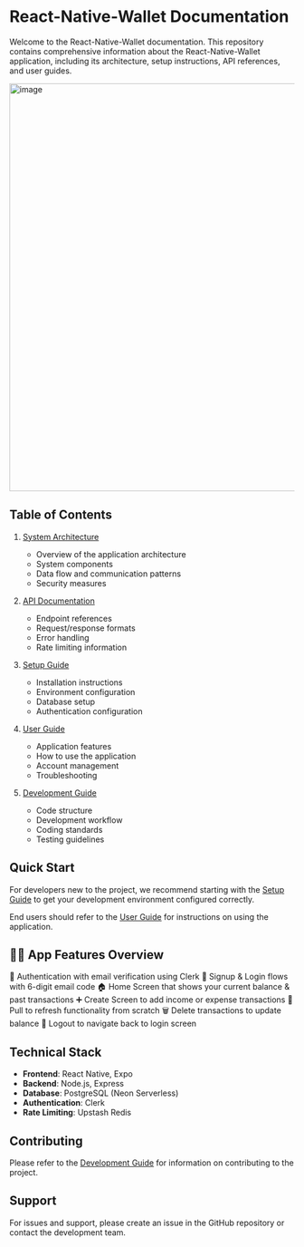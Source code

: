 # React-Native-Wallet Documentation

Welcome to the React-Native-Wallet documentation. This repository contains comprehensive information about the React-Native-Wallet application, including its architecture, setup instructions, API references, and user guides.

<img width="1280" height="720" alt="image" src="https://github.com/user-attachments/assets/3fa2eaf5-fd3e-45cd-a9ca-fb7ed7a5683f" />


## Table of Contents

1. [System Architecture](./system-architecture.md)

   - Overview of the application architecture
   - System components
   - Data flow and communication patterns
   - Security measures

2. [API Documentation](./api-documentation.md)

   - Endpoint references
   - Request/response formats
   - Error handling
   - Rate limiting information

3. [Setup Guide](./setup-guide.md)

   - Installation instructions
   - Environment configuration
   - Database setup
   - Authentication configuration

4. [User Guide](./user-guide.md)

   - Application features
   - How to use the application
   - Account management
   - Troubleshooting

5. [Development Guide](./development-guide.md)
   - Code structure
   - Development workflow
   - Coding standards
   - Testing guidelines

## Quick Start

For developers new to the project, we recommend starting with the [Setup Guide](./setup-guide.md) to get your development environment configured correctly.

End users should refer to the [User Guide](./user-guide.md) for instructions on using the application.

## 🧑‍🍳 App Features Overview

🔐 Authentication with email verification using Clerk
📝 Signup & Login flows with 6-digit email code
🏠 Home Screen that shows your current balance & past transactions
➕ Create Screen to add income or expense transactions
🔄 Pull to refresh functionality from scratch
🗑️ Delete transactions to update balance
🚪 Logout to navigate back to login screen

## Technical Stack

- **Frontend**: React Native, Expo
- **Backend**: Node.js, Express
- **Database**: PostgreSQL (Neon Serverless)
- **Authentication**: Clerk
- **Rate Limiting**: Upstash Redis

## Contributing

Please refer to the [Development Guide](./development-guide.md) for information on contributing to the project.

## Support

For issues and support, please create an issue in the GitHub repository or contact the development team.

